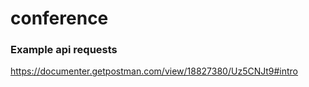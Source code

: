 # conference


### Example api requests
https://documenter.getpostman.com/view/18827380/Uz5CNJt9#intro
